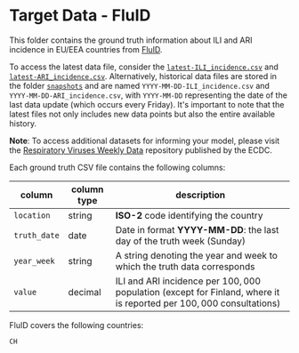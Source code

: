 # Target Data - FluID

This folder contains the ground truth information about ILI and ARI incidence in EU/EEA countries from [FluID]([https://erviss.org/](https://www.who.int/teams/global-influenza-programme/surveillance-and-monitoring/fluid)).

To access the latest data file, consider the [`latest-ILI_incidence.csv`]((https://github.com/european-modelling-hubs/syndromicDiseasesForecastHub/blob/main/target-data/FluID/latest-ILI_incidence.csv)) and [`latest-ARI_incidence.csv`]((https://github.com/european-modelling-hubs/syndromicDiseasesForecastHub/blob/main/target-data/FluID/latest-ARI_incidence.csv)). Alternatively, historical data files are stored in the folder [`snapshots`](https://github.com/european-modelling-hubs/syndromicDiseasesForecastHub/tree/main/target-data/FluID/snapshots) and are named `YYYY-MM-DD-ILI_incidence.csv` and `YYYY-MM-DD-ARI_incidence.csv`, with `YYYY-MM-DD` representing the date of the last data update (which occurs every Friday). It's important to note that the latest files not only includes new data points but also the entire available history.

**Note**: To access additional datasets for informing your model, please visit the [Respiratory Viruses Weekly Data](https://github.com/EU-ECDC/Respiratory_viruses_weekly_data/tree/main) repository published by the ECDC.

Each ground truth CSV file contains the following columns:

| column | column type | description |
| -------- | -------- | ------- |
| `location` | string | **ISO-2** code identifying the country |
| `truth_date` | date | Date in format **YYYY-MM-DD**: the last day of the truth week (Sunday)|
| `year_week` | string | A string denoting the year and week to which the truth data corresponds |
| `value ` | decimal | ILI and ARI incidence per $100,000$ population (except for Finland, where it is reported per $100,000$ consultations)|


FluID covers the following countries: 

    CH
